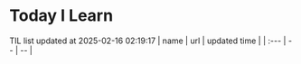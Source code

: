 # Today I Learn 
TIL list updated at 2025-02-16 02:19:17
| name | url | updated time |
| :--- | -- | -- |
